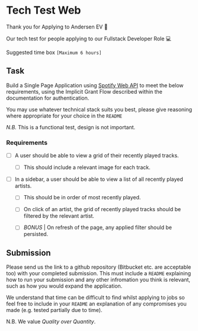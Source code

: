 # Tech Test Web

Thank you for Applying to Andersen EV 🎉

Our tech test for people applying to our Fullstack Developer Role 💻

Suggested time box `[Maximum 6 hours]`

## Task

Build a Single Page Application using [Spotify Web API](https://developer.spotify.com/documentation/web-api/) to meet the below requirements, using the Implicit Grant Flow described within the documentation for authentication.

You may use whatever technical stack suits you best, please give reasoning where appropriate for your choice in the `README`

_N.B._ This is a functional test, design is not important.

### Requirements

- [ ] A user should be able to view a grid of their recently played tracks.

  - [ ] This should include a relevant image for each track.

- [ ] In a sidebar, a user should be able to view a list of all recently played artists.

  - [ ] This should be in order of most recently played.

  - [ ] On click of an artist, the grid of recently played tracks should be filtered by the relevant artist.

  - [ ] _BONUS_ | On refresh of the page, any applied filter should be persisted.

## Submission

Please send us the link to a github repository (Bitbucket etc. are acceptable too) with your completed submission. This must include a `README` explaining how to run your submission and any other infromation you think is relevant, such as how you would expand the application.

We understand that time can be difficult to find whilst applying to jobs so feel free to include in your `README` an explanation of any compromises you made (e.g. tested partially due to time). 

N.B. We value _Quality over Quantity_.
